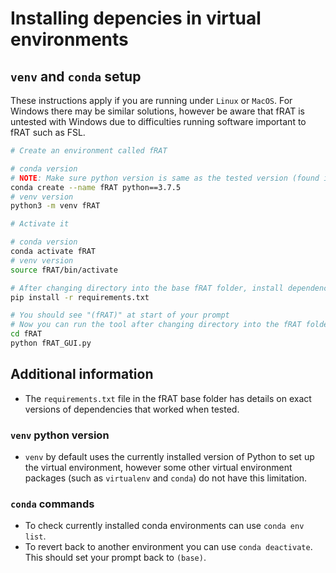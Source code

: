 # Installing depencies in virtual environments

## `venv` and `conda` setup
These instructions apply if you are running under `Linux` or `MacOS`. For Windows there may be similar solutions, however be aware that fRAT is untested with Windows due to difficulties running software important to fRAT such as FSL.

```bash
# Create an environment called fRAT

# conda version
# NOTE: Make sure python version is same as the tested version (found in README.md)
conda create --name fRAT python==3.7.5
# venv version
python3 -m venv fRAT

# Activate it

# conda version
conda activate fRAT
# venv version
source fRAT/bin/activate

# After changing directory into the base fRAT folder, install dependencies using pip
pip install -r requirements.txt

# You should see "(fRAT)" at start of your prompt
# Now you can run the tool after changing directory into the fRAT folder
cd fRAT
python fRAT_GUI.py
```

## Additional information
* The `requirements.txt` file in the fRAT base folder has details on exact versions of dependencies that worked when tested.

### `venv` python version
* `venv` by default uses the currently installed version of Python to set up the virtual environment, however some other virtual environment packages (such as `virtualenv` and `conda`) do not have this limitation.

### `conda` commands
* To check currently installed conda environments can use `conda env list`.
* To revert back to another environment you can use `conda deactivate`. This should set your prompt back to ``(base)``.
